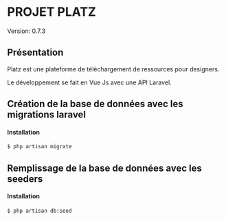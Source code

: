 # PROJET PLATZ

Version: 0.7.3

## Présentation

Platz est une plateforme de téléchargement de ressources pour designers.

Le développement se fait en Vue Js avec une API Laravel.

## Création de la base de données avec les migrations laravel

#### Installation 

```bash
$ php artisan migrate
```

## Remplissage de la base de données avec les seeders

#### Installation 

```bash
$ php artisan db:seed 
````

